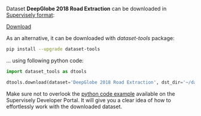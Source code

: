 Dataset **DeepGlobe 2018 Road Extraction** can be downloaded in [Supervisely format](https://developer.supervisely.com/api-references/supervisely-annotation-json-format):

 [Download](https://assets.supervisely.com/supervisely-supervisely-assets-public/teams_storage/Z/C/1K/W5nyxIARtmYttR9RGpdFsLlbR57CO2aTOGiUy5Y6nrd0yWWMImgzQYeS92WEvzPgVsLY7opfNMZbYbDfs23gz902P0EczwNl0NUaHxRaAD9ik8EZxq2NeCAeJ1rj.tar)

As an alternative, it can be downloaded with *dataset-tools* package:
``` bash
pip install --upgrade dataset-tools
```

... using following python code:
``` python
import dataset_tools as dtools

dtools.download(dataset='DeepGlobe 2018 Road Extraction', dst_dir='~/dataset-ninja/')
```
Make sure not to overlook the [python code example](https://developer.supervisely.com/getting-started/python-sdk-tutorials/iterate-over-a-local-project) available on the Supervisely Developer Portal. It will give you a clear idea of how to effortlessly work with the downloaded dataset.

